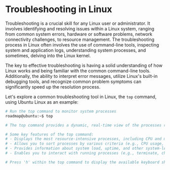 # Troubleshooting in Linux

Troubleshooting is a crucial skill for any Linux user or administrator. It involves identifying and resolving issues within a Linux system, ranging from common system errors, hardware or software problems, network connectivity challenges, to resource management. The troubleshooting process in Linux often involves the use of command-line tools, inspecting system and application logs, understanding system processes, and sometimes, delving into the Linux kernel.

The key to effective troubleshooting is having a solid understanding of how Linux works and being familiar with the common command-line tools. Additionally, the ability to interpret error messages, utilize Linux's built-in debugging tools, and recognize common problem symptoms can significantly speed up the resolution process.

Let's explore a common troubleshooting tool in Linux, the `top` command, using Ubuntu Linux as an example:

```bash
# Run the top command to monitor system processes
roadmap@ubuntu:~$ top

# The top command provides a dynamic, real-time view of the processes running on the system. It can be particularly useful for identifying resource-heavy processes that could be causing performance issues.

# Some key features of the top command:
# - Displays the most resource-intensive processes, including CPU and memory usage
# - Allows you to sort processes by various criteria (e.g., CPU usage, memory usage)
# - Provides information about system load, uptime, and other system-level metrics
# - Enables you to interact with running processes (e.g., terminate, change priority)

# Press 'h' within the top command to display the available keyboard shortcuts and commands.
```

